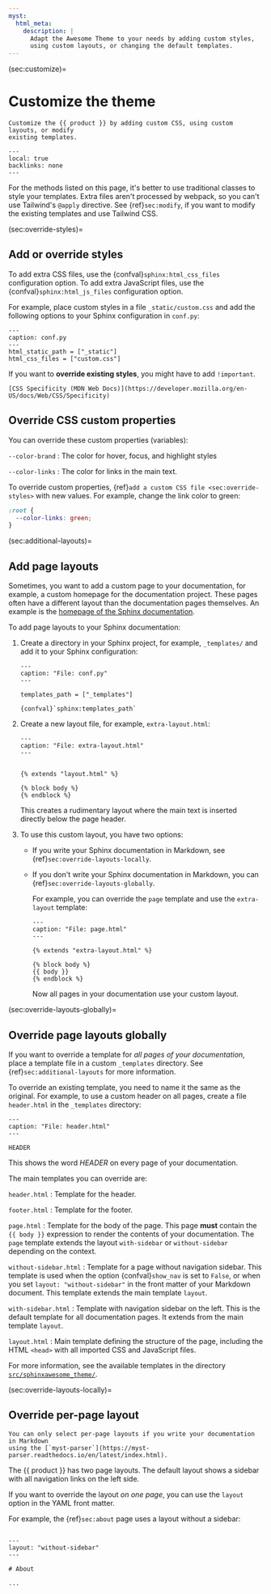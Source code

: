 ```yaml
---
myst:
  html_meta:
    description: |
      Adapt the Awesome Theme to your needs by adding custom styles,
      using custom layouts, or changing the default templates.
---
```


(sec:customize)=

# Customize the theme

```{rst-class} lead
Customize the {{ product }} by adding custom CSS, using custom layouts, or modify
existing templates.
```

```{contents} On this page
---
local: true
backlinks: none
---
```

For the methods listed on this page,
it's better to use traditional classes to style your templates.
Extra files aren't processed by webpack,
so you can't use Tailwind's `@apply` directive.
See {ref}`sec:modify`,
if you want to modify the existing templates and use Tailwind CSS.

(sec:override-styles)=

## Add or override styles

To add extra CSS files,
use the {confval}`sphinx:html_css_files` configuration option.
To add extra JavaScript files,
use the {confval}`sphinx:html_js_files` configuration option.

For example, place custom styles in a file `_static/custom.css` and
add the following options to your Sphinx configuration in `conf.py`:

```{code-block} python
---
caption: conf.py
---
html_static_path = ["_static"]
html_css_files = ["custom.css"]
```

If you want to **override existing styles**, you might have to add `!important`.

```{seealso}
[CSS Specificity (MDN Web Docs)](https://developer.mozilla.org/en-US/docs/Web/CSS/Specificity)
```

## Override CSS custom properties

You can override these custom properties (variables):

<!-- vale Google.Colons = NO -->

`--color-brand`
: The color for hover, focus, and highlight styles

`--color-links`
: The color for links in the main text.

<!-- vale Google.Colons = YES -->

To override custom properties, {ref}`add a custom CSS file <sec:override-styles>` with
new values. For example, change the link color to green:

```CSS
:root {
  --color-links: green;
}
```

(sec:additional-layouts)=

## Add page layouts

Sometimes, you want to add a custom page to your documentation, for example, a custom
homepage for the documentation project. These pages often have a different layout than the documentation pages themselves.
An example is the
[homepage of the Sphinx documentation](https://www.sphinx-doc.org/en/master/).

To add page layouts to your Sphinx documentation:

1. Create a directory in your Sphinx project, for example, `_templates/` and add it to
   your Sphinx configuration:

   ```{code-block} python
   ---
   caption: "File: conf.py"
   ---

   templates_path = ["_templates"]
   ```

   ```{seealso}
   {confval}`sphinx:templates_path`
   ```

1. Create a new layout file, for example, `extra-layout.html`:

   ```{code-block} html+jinja
   ---
   caption: "File: extra-layout.html"
   ---


   {% extends "layout.html" %}

   {% block body %}
   {% endblock %}
   ```

   This creates a rudimentary layout where the main text is inserted directly below
   the page header.

1. To use this custom layout, you have two options:

   - If you write your Sphinx documentation in Markdown, see
     {ref}`sec:override-layouts-locally`.

   - If you don't write your Sphinx documentation in Markdown,
     you can {ref}`sec:override-layouts-globally`.

     For example, you can override the `page` template and use the `extra-layout`
     template:

     ```{code-block} html+jinja
     ---
     caption: "File: page.html"
     ---

     {% extends "extra-layout.html" %}

     {% block body %}
     {{ body }}
     {% endblock %}
     ```

     Now all pages in your documentation use your custom layout.

(sec:override-layouts-globally)=

## Override page layouts globally

If you want to override a template for _all pages of your documentation_,
place a template file in a custom `_templates` directory.
See {ref}`sec:additional-layouts` for more information.

To override an existing template, you need to name it the same as the original.
For example, to use a custom header on all pages,
create a file `header.html` in the `_templates` directory:

```{code-block} html+jinja
---
caption: "File: header.html"
---

HEADER
```

This shows the word _HEADER_ on every page of your documentation.

The main templates you can override are:

<!-- vale Google.Colons = NO -->

`header.html`
: Template for the header.

`footer.html`
: Template for the footer.

`page.html`
: Template for the body of the page.
This page **must** contain the `{{ body }}` expression to render the contents of your documentation.
The `page` template extends the layout `with-sidebar` or `without-sidebar` depending on the context.

<!-- vale Vale.Spelling = NO -->

`without-sidebar.html`
: Template for a page without navigation sidebar.
This template is used when the option {confval}`show_nav` is set to `False`,
or when you set `layout: "without-sidebar"` in the front matter of your Markdown document.
This template extends the main template `layout`.

<!-- vale Vale.Spelling = YES -->

`with-sidebar.html`
: Template with navigation sidebar on the left.
This is the default template for all documentation pages.
It extends from the main template `layout`.

`layout.html`
: Main template defining the structure of the page, including the HTML `<head>` with all imported CSS and JavaScript files.

<!-- vale Google.Colons = YES -->

For more information, see the available templates in the directory
[`src/sphinxawesome_theme/`](https://github.com/kai687/sphinxawesome-theme/tree/master/src/sphinxawesome_theme).

(sec:override-layouts-locally)=

## Override per-page layout

```{caution}
You can only select per-page layouts if you write your documentation in Markdown
using the [`myst-parser`](https://myst-parser.readthedocs.io/en/latest/index.html).
```

The {{ product }} has two page layouts. The default layout shows a sidebar with all navigation
links on the left side.

If you want to override the layout _on one page_, you can use the `layout` option in the
YAML front matter.

For example, the {ref}`sec:about` page uses a layout without a sidebar:

```{code-block} markdown

---
layout: "without-sidebar"
---

# About

...
```
